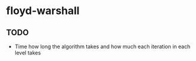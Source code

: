 # floyd-warshall

## TODO
* Time how long the algorithm takes and how much each iteration in each level takes
